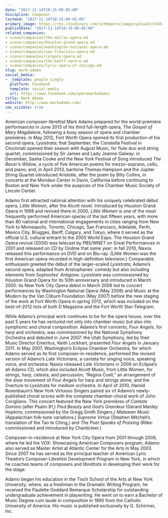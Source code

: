 ```yaml
---
date: "2017-11-14T18:15:00-05:00"
discipline: Composer
lastmod: "2017-11-14T18:15:00-05:00"
primary_image: https://res.cloudinary.com/schmopera/image/upload/v1545409169/media/webhook-uploads/1510701236976/2017-11-14---Mark-Adamo-in-studio.jpg.jpg
publishDate: "2017-11-14T18:15:00-05:00"
related_companies:
- scene/companies/the-dallas-opera.md
- scene/companies/houston-grand-opera.md
- scene/companies/washington-national-opera.md
- scene/companies/san-francisco-opera.md
- scene/companies/calgary-opera.md
- scene/companies/the-banff-centre.md
- scene/companies/lyric-opera-of-chicago.md
slug: mark-adamo
social_media:
- _template: people_single
  platform: Facebook
  template: social-media
  url: https://www.facebook.com/operamarkadamo/
title: Mark Adamo
website: http://www.markadamo.com/
cms_visible: true
---
```


American composer-librettist Mark Adamo prepared for the world-première performances in June 2013 of his third full-length opera, *The Gospel of Mary Magdalene*, following a busy season of opera and chamber premières. In May 2012, Fort Worth Opera opened its first production of his second opera, *Lysistrata*; that September, the Constella Festival in Cincinnati opened their season with August Music, for flute duo and string quartet, commissioned by Sir James and Lady Jeanne Galway: in December, Sasha Cooke and the New York Festival of Song introduced *The Racer’s Widow*, a cycle of five American poems for mezzo-soprano, cello, and piano; and, in April 2013, baritone Thomas Hampson and the Jupiter String Quartet introduced Aristotle, after the poem by Billy Collins, in concerts at the Mondavi Center in Davis, California before continuing to Boston and New York under the auspices of the Chamber Music Society of Lincoln Center.

Adamo first attracted national attention with his uniquely celebrated début opera, *Little Women*, after the Alcott novel. Introduced by Houston Grand Opera in 1998 and revived there in 2000, *Little Women* is one of the most frequently performed American operas of the last fifteen years, with more than 80 national and international engagements in cities ranging from New York to Minneapolis, Toronto, Chicago, San Francisco, Adelaide, Perth, Mexico City, Brugges, Banff, Calgary, and Tokyo, where it served as the official U.S. cultural entrant to the 2005 World Expo. The Houston Grand Opera revival (2000) was telecast by PBS/WNET on Great Performances in 2001 and released on CD by Ondine that same year; in fall 2010, Naxos released this performance on DVD and on Blu-ray. (Little Women was the first American opera recorded in high-definition television.) Comparable enthusiasm greeted the début of the larger-scaled *Lysistrata*, Adamo’s second opera, adapted from Aristophanes’ comedy but also including elements from Sophocles’ *Antigone*. *Lysistrata* was commissioned by Houston Grand Opera for its 50th anniversary and introduced in March 2005: its New York City Opera debut in March 2006 led to concert performances by Washington National Opera (May 2006) and Music at the Modern by the Van Cliburn Foundation (May 2007) before the new staging of the work at Fort Worth Opera in spring 2012, which was included on the best-of-2012 lists of both D Magazine and the Fort Worth Star-Telegram.

While Adamo’s principal work continues to be for the opera house, over the past 5 years he has ventured not only into chamber music but also into symphonic and choral composition.  Adamo’s first concerto, *Four Angels*, for harp and orchestra, was commissioned by the National Symphony Orchestra and debuted in June 2007: the Utah Symphony, led by their Music Director Emeritus, Keith Lockhart, presented *Four Angels* in January 2011. In May 2007, Washington’s Eclipse Chamber Orchestra, for which Adamo served as its first composer-in-residence, performed the revised version of Adamo’s *Late Victorians*, a cantata for singing voice, speaking voice, and orchestra: Naxos released *Late Victorians* in 2009 on Eclipse’s all-Adamo CD, which also included Alcott Music, from Little Women, for strings, harp, celesta, and percussion; “Regina Coeli,” an arrangement of the slow movement of *Four Angels* for harp and strings alone; and the Overture to Lysistrata for medium orchestra.  In April of 2010, Harold Rosenbaum’s New York Virtuoso Singers paired six of Adamo’s newly-published choral scores with the complete chamber-choral work of John Corigliano. This concert featured the New York premières of *Cantate Domino* (after Psalm 91,) *Pied Beauty* and *God’s Grandeur* (Gerard Manley Hopkins; commissioned by the Gregg Smith Singers,) *Matewan Music* (Appalachian folk-tune variations,) *Supreme Virtue* (Stephen Mitchell’s translation of the Tao te Ching,) and *The Poet Speaks of Praising* (Rilke: commissioned and introduced by Chanticleer.)

Composer-in-residence at New York City Opera from 2001 through 2006, where he led the VOX: Showcasing American Composers program, Adamo also served as Master Artist at Atlantic Center for the Arts in May 2003.  Since 2007 he has served as the principal teacher of American Lyric Theatre’s Composer-Librettist Development Program in New York, in which he coaches teams of composers and librettists in developing their work for the stage.

Adamo began his education in the Tisch School of the Arts at New York University, where, as a freshman in the Dramatic Writing Program, he received the Paulette Goddard Remarque Scholarship for outstanding undergraduate achievement in playwriting. He went on to earn a Bachelor of Music Degree cum laude in composition in 1990 from the Catholic University of America.  His music is published exclusively by G. Schirmer, Inc.
